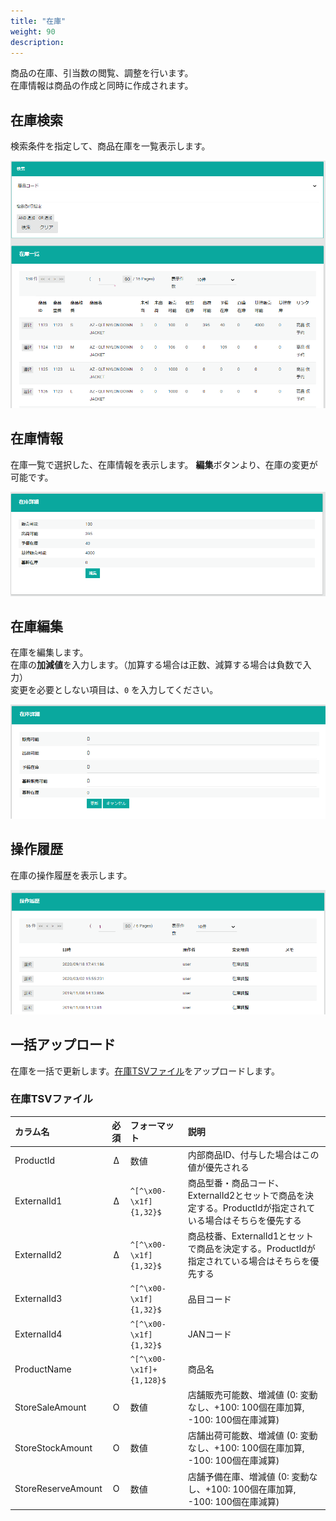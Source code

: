 ```yaml
---
title: "在庫"
weight: 90
description: 
---
```


商品の在庫、引当数の閲覧、調整を行います。  
在庫情報は商品の作成と同時に作成されます。

## 在庫検索
検索条件を指定して、商品在庫を一覧表示します。

![検索](search.png)

## 在庫情報
在庫一覧で選択した、在庫情報を表示します。
**編集**ボタンより、在庫の変更が可能です。

![情報](info.png)

## 在庫編集
在庫を編集します。  
在庫の**加減値**を入力します。（加算する場合は正数、減算する場合は負数で入力）  
変更を必要としない項目は、`0` を入力してください。

![編集](edit.png)

## 操作履歴
在庫の操作履歴を表示します。

![履歴](history.png)

## 一括アップロード
在庫を一括で更新します。[在庫TSVファイル](.#在庫TSVファイル)をアップロードします。

### 在庫TSVファイル

|      カラム名      |  必須   |       フォーマット       |                                                    説明                                                    |
| :----------------- | :-----: | :----------------------- | :--------------------------------------------------------------------------------------------------------- |
| ProductId          | &Delta; | 数値                     | 内部商品ID、付与した場合はこの値が優先される                                                               |
| ExternalId1        | &Delta; | `^[^\x00-\x1f]{1,32}$`   | 商品型番・商品コード、ExternalId2とセットで商品を決定する。ProductIdが指定されている場合はそちらを優先する |
| ExternalId2        | &Delta; | `^[^\x00-\x1f]{1,32}$`   | 商品枝番、ExternalId1とセットで商品を決定する。ProductIdが指定されている場合はそちらを優先する             |
| ExternalId3        |         | `^[^\x00-\x1f]{1,32}$`   | 品目コード                                                                                                 |
| ExternalId4        |         | `^[^\x00-\x1f]{1,32}$`   | JANコード                                                                                                  |
| ProductName        |         | `^[^\x00-\x1f]+{1,128}$` | 商品名                                                                                                     |
| StoreSaleAmount    |    O    | 数値                     | 店舗販売可能数、増減値 (0: 変動なし、+100: 100個在庫加算, -100: 100個在庫減算)                             |
| StoreStockAmount   |    O    | 数値                     | 店舗出荷可能数、増減値 (0: 変動なし、+100: 100個在庫加算, -100: 100個在庫減算)                             |
| StoreReserveAmount |    O    | 数値                     | 店舗予備在庫、増減値 (0: 変動なし、+100: 100個在庫加算, -100: 100個在庫減算)                               |



